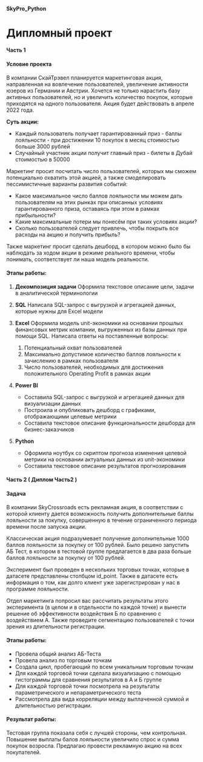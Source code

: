 #### SkyPro_Python
 
# Дипломный проект

#### Часть 1

#### Условие проекта
В компании СкайТрэвел планируется маркетинговая акция, направленная на вовлечение пользователей, увеличение активности юзеров из Германии и Австрии. Хочется не только нарастить базу активных пользователей, но и увеличить количество покупок, которые приходятся на одного пользователя. Акция будет действовать в апреле 2022 года.

**Суть акции:**

- Каждый пользователь получает гарантированный приз - баллы лояльности - при достижении 10 покупок в месяц стоимостью больше 3000 рублей
- Случайный участник акции получит главный приз - билеты в Дубай стоимостью в 50000

Маркетинг просит посчитать число пользователей, которых мы сможем потенциально охватить этой акцией, а также смоделировать пессимистичные варианты развития событий:

- Какое максимальное число баллов лояльности мы можем дать пользователям на этих рынках при описанных условиях гарантированного приза, оставаясь при этом в рамках прибыльности?
- Какие максимальные потери мы понесём при таких условиях акции?
- Сколько пользователей следует привлечь, чтобы покрыть все расходы на акцию и получить прибыль?

Также маркетинг просит сделать дешборд, в котором можно было бы наблюдать за ходом акции в режиме реального времени, чтобы понимать, соответствует ли наша модель реальности.

#### Этапы работы:
1. **Декомпозиция задачи** 
   Оформила текстовое описание цели, задачи в аналитической терминологии
2. **SQL**
   Написала SQL-запрос с выгрузкой и агрегацией данных, которые нужны для Excel модели
3. **Excel**
   Оформила модель unit-экономики на основании прошлых финансовых метрик компании, выгруженных из базы данных при помощи SQL. 
   Написала ответы на поставленные вопросы:
    1. Потенциальный охват пользователей
    2. Максимально допустимое количество баллов лояльности к зачислению в рамках пользователя
    3. Число пользователей, необходимых для достижения положительного Operating Profit в рамках акции
4. **Power BI**
    * Составила SQL-запрос с выгрузкой и агрегацией данных для визуализации данных
    * Построила и опубликовать дешборд с графиками, отображающими целевые метрики
    * Составила текстовое описание функциональности дешборда для бизнес-заказчиков
    
5. **Python**
    * Оформила ноутбук со скриптом прогноза изменения целевой метрики на основании актуальных данных из unit-экономики
    * Составила текстовое описание результатов прогнозирования

#### Часть 2 ( Диплом Часть2 )

#### Задача
В компании SkyCrossroads есть рекламная акция, в соответствии с которой клиенту дается возможность получить дополнительные баллы лояльности за покупку, совершенную в течение ограниченного периода времени после запуска акции. 

Классическая акция подразумевает получение дополнительные 1000 баллов лояльности за покупку от 100 рублей. Было решено запустить АБ Тест, в котором в тестовой группе предлагается в два раза больше баллов лояльности за покупку от 100 рублей. 

Эксперимент был проведен в нескольких торговых точках, которые в датасете представлены столбцом id_point.  Также в датасете есть информация о том, как долго клиент уже зарегистрирован у нас в программе лояльности.

Отдел маркетинга попросил вас рассчитать результаты этого эксперимента (в целом и в отдельности по каждой точке) и вынести решение об эффективности воздействия Б по сравнению с воздействием А. Также проведите сегментацию пользователей с точки зрения из длительности регистрации.

#### Этапы работы:
* Провела общий анализ АБ-Теста
* Провела анализ по торговым точкам
* Создала цикл, пробегающий по всем уникальным торговым точкам
* Для каждой торговой точки сделала визуализацию с помощью гистограммы для сравнения результатов в А и Б группе
* Для каждой торговой точки посмотрела на результаты параметрического и непараметрического теста
* Рассмотрела два вида корреляции между выплаченной суммой и длительностью регистрации.

#### Результат работы:
Тестовая группа показала себя с лучшей стороны, чем контрольная. Повышение выплаты балов лояльности увеличило спрос и сумма покупок возросла. Предлагаю провести рекламную акцию на всех покупателей.

